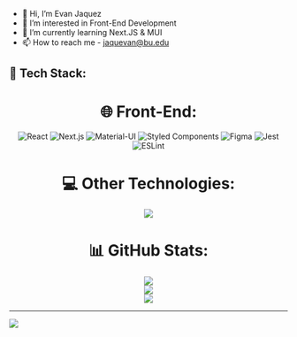 - 👋 Hi, I’m Evan Jaquez
- 👀 I’m interested in Front-End Development
- 🌱 I’m currently learning Next.JS & MUI
- 📫 How to reach me - jaquevan@bu.edu

## 🚀 Tech Stack:

<div align="center">

# 🌐 Front-End:

![React](https://img.shields.io/badge/react-%2320232a.svg?style=for-the-badge&logo=react&logoColor=%2361DAFB)
![Next.js](https://img.shields.io/badge/next.js-%23000000.svg?style=for-the-badge&logo=next.js&logoColor=white)
![Material-UI](https://img.shields.io/badge/MUI-%230081CB.svg?style=for-the-badge&logo=mui&logoColor=white)
![Styled Components](https://img.shields.io/badge/styled--components-DB7093?style=for-the-badge&logo=styled-components&logoColor=white)
![Figma](https://img.shields.io/badge/figma-%23F24E1E.svg?style=for-the-badge&logo=figma&logoColor=white)
![Jest](https://img.shields.io/badge/jest-%23C21325.svg?style=for-the-badge&logo=jest&logoColor=white)
![ESLint](https://img.shields.io/badge/ESLint-4B32C3?style=for-the-badge&logo=eslint&logoColor=white)

</div>

<div align="center">
  
# 💻 Other Technologies:
  
<p align="center">
  <a href="https://skillicons.dev">
    <img src="https://skillicons.dev/icons?i=vim,bash,git,py,html,java,js,ts&theme=dark" />
  </a>
</p>
</div>
<div align="center">

# 📊 GitHub Stats:
![](https://github-readme-stats.vercel.app/api?username=jaquevan&theme=gruvbox&hide_border=false&include_all_commits=false&count_private=false)<br/>
![](https://github-readme-streak-stats.herokuapp.com/?user=jaquevan&theme=gruvbox&hide_border=false)<br/>
![](https://github-readme-stats.vercel.app/api/top-langs/?username=jaquevan&theme=gruvbox&hide_border=false&include_all_commits=false&count_private=false&layout=compact)

</div>

---
[![](https://visitcount.itsvg.in/api?id=jaquevan&icon=0&color=0)](https://visitcount.itsvg.in)
